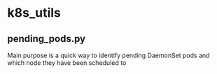 # k8s_utils

## pending_pods.py
Main purpose is a quick way to identify pending DaemonSet pods and which node they have been scheduled to
